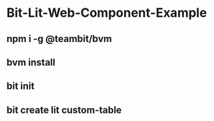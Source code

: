 # Bit-Lit-Web-Component-Example

## npm i -g @teambit/bvm

## bvm install

## bit init

## bit create lit custom-table
 
